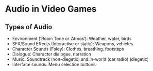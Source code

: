 # Audio in Video Games

## Types of Audio
- Environment (‘Room Tone or ‘Atmos’): Weather, water, birds
- SFX/Sound Effects (Interactive or static): Weapons, vehicles
- Character Sounds (Foley): Clothes, breathing, footsteps
- Dialogue: Character dialogue, narration
- Music: Soundtrack (non-diegetic) and in-world (car radio) (diegetic)
- Interface sounds: Menu selection buttons

